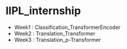 # IIPL_internship

* Week1 : Classification_TransformerEncoder    
* Week2 : Translation_Transformer    
* Week3 : Translation_p-Transformer
